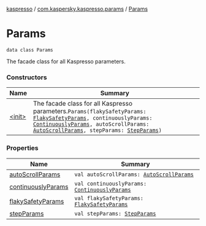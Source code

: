 [kaspresso](../../index.md) / [com.kaspersky.kaspresso.params](../index.md) / [Params](./index.md)

# Params

`data class Params`

The facade class for all Kaspresso parameters.

### Constructors

| Name | Summary |
|---|---|
| [&lt;init&gt;](-init-.md) | The facade class for all Kaspresso parameters.`Params(flakySafetyParams: `[`FlakySafetyParams`](../-flaky-safety-params/index.md)`, continuouslyParams: `[`ContinuouslyParams`](../-continuously-params/index.md)`, autoScrollParams: `[`AutoScrollParams`](../-auto-scroll-params/index.md)`, stepParams: `[`StepParams`](../-step-params/index.md)`)` |

### Properties

| Name | Summary |
|---|---|
| [autoScrollParams](auto-scroll-params.md) | `val autoScrollParams: `[`AutoScrollParams`](../-auto-scroll-params/index.md) |
| [continuouslyParams](continuously-params.md) | `val continuouslyParams: `[`ContinuouslyParams`](../-continuously-params/index.md) |
| [flakySafetyParams](flaky-safety-params.md) | `val flakySafetyParams: `[`FlakySafetyParams`](../-flaky-safety-params/index.md) |
| [stepParams](step-params.md) | `val stepParams: `[`StepParams`](../-step-params/index.md) |
